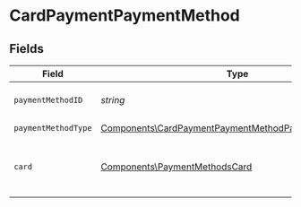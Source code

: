 # CardPaymentPaymentMethod


## Fields

| Field                                                                                                                        | Type                                                                                                                         | Required                                                                                                                     | Description                                                                                                                  |
| ---------------------------------------------------------------------------------------------------------------------------- | ---------------------------------------------------------------------------------------------------------------------------- | ---------------------------------------------------------------------------------------------------------------------------- | ---------------------------------------------------------------------------------------------------------------------------- |
| `paymentMethodID`                                                                                                            | *string*                                                                                                                     | :heavy_check_mark:                                                                                                           | ID of the payment method.                                                                                                    |
| `paymentMethodType`                                                                                                          | [Components\CardPaymentPaymentMethodPaymentMethodType](../../Models/Components/CardPaymentPaymentMethodPaymentMethodType.md) | :heavy_check_mark:                                                                                                           | N/A                                                                                                                          |
| `card`                                                                                                                       | [Components\PaymentMethodsCard](../../Models/Components/PaymentMethodsCard.md)                                               | :heavy_check_mark:                                                                                                           | A card as contained within a payment method.                                                                                 |